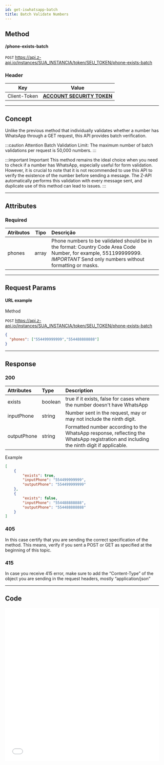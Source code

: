 ```yaml
---
id: get-iswhatsapp-batch
title: Batch Validate Numbers
---
```


## Method

#### /phone-exists-batch

`POST` https://api.z-api.io/instances/SUA_INSTANCIA/token/SEU_TOKEN/phone-exists-batch

### Header

|      Key       |            Value            |
| :------------: |     :-----------------:     |
|  Client-Token  | **[ACCOUNT SECURITY TOKEN](../security/client-token)** |
---

## Concept

Unlike the previous method that individually validates whether a number has WhatsApp through a GET request, this API provides batch verification.

:::caution Attention
Batch Validation Limit: The maximum number of batch validations per request is 50,000 numbers.
:::

:::important Important
This method remains the ideal choice when you need to check if a number has WhatsApp, especially useful for form validation. However, it is crucial to note that it is not recommended to use this API to verify the existence of the number before sending a message. The Z-API automatically performs this validation with every message sent, and duplicate use of this method can lead to issues.
:::

---

## Attributes

### Required

| Atributos | Tipo  | Descrição |
| :------   | :-:   | :------   |
|  phones   | array | Phone numbers to be validated should be in the format: Country Code Area Code Number, for example, 551199999999. *IMPORTANT* Send only numbers without formatting or masks. |

---

## Request Params

#### URL example

Method

`POST` https://api.z-api.io/instances/SUA_INSTANCIA/token/SEU_TOKEN/phone-exists-batch


```json
{
  "phones": ["554499999999","554488888888"]
}
```

---

## Response

### 200

| Attributes   | Type    | Description |
| :------     | :----   | :------   |
| exists      | boolean | true if it exists, false for cases where the number doesn't have WhatsApp |
| inputPhone  | string  | Number sent in the request, may or may not include the ninth digit.|
| outputPhone | string  | Formatted number according to the WhatsApp response, reflecting the WhatsApp registration and including the ninth digit if applicable. |
 
Example

```json
[
    {
        "exists": true,
        "inputPhone": "554499999999",
        "outputPhone": "554499999999"
    },
    {
        "exists": false,
        "inputPhone": "554488888888",
        "outputPhone": "554488888888"
    }
]
```

### 405

In this case certify that you are sending the correct specification of the method. This means, verify if you sent a POST or GET as specified at the beginning of this topic.

### 415

In case you receive 415 error, make sure to add the “Content-Type” of the object you are sending in the request headers, mostly “application/json”

---

## Code

<iframe src="//api.apiembed.com/?source=https://raw.githubusercontent.com/Z-API/z-api-docs/main/json-examples/get-iswhatsapp-batch.json&targets=all" frameborder="0" scrolling="no" width="100%" height="500px" seamless></iframe>
